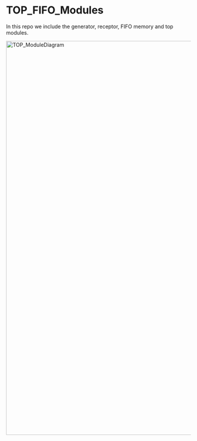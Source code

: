 # TOP_FIFO_Modules
In this repo we include the generator, receptor, FIFO memory and top modules.

<img width="1075" alt="TOP_ModuleDiagram" src="https://github.com/user-attachments/assets/bac3ab88-f667-4c54-ac74-c81a55f64e46">

